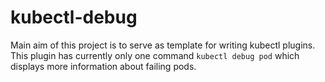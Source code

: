 # kubectl-debug
Main aim of this project is to serve as template for writing kubectl plugins.
This plugin has currently only one command `kubectl debug pod` which displays more information about
failing pods.
